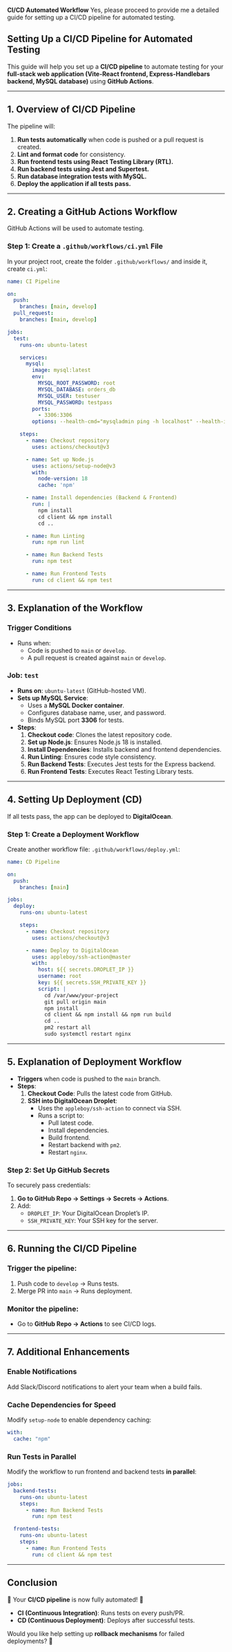 **CI/CD Automated Workflow**
Yes, please proceed to provide me a detailed guide for setting up a CI/CD pipeline for automated testing.

## **Setting Up a CI/CD Pipeline for Automated Testing**
This guide will help you set up a **CI/CD pipeline** to automate testing for your **full-stack web application (Vite-React frontend, Express-Handlebars backend, MySQL database)** using **GitHub Actions**.

---

## **1. Overview of CI/CD Pipeline**
The pipeline will:
1. **Run tests automatically** when code is pushed or a pull request is created.
2. **Lint and format code** for consistency.
3. **Run frontend tests using React Testing Library (RTL).**
4. **Run backend tests using Jest and Supertest.**
5. **Run database integration tests with MySQL.**
6. **Deploy the application if all tests pass.**

---

## **2. Creating a GitHub Actions Workflow**
GitHub Actions will be used to automate testing.

### **Step 1: Create a `.github/workflows/ci.yml` File**
In your project root, create the folder `.github/workflows/` and inside it, create `ci.yml`:

```yaml
name: CI Pipeline

on:
  push:
    branches: [main, develop]
  pull_request:
    branches: [main, develop]

jobs:
  test:
    runs-on: ubuntu-latest

    services:
      mysql:
        image: mysql:latest
        env:
          MYSQL_ROOT_PASSWORD: root
          MYSQL_DATABASE: orders_db
          MYSQL_USER: testuser
          MYSQL_PASSWORD: testpass
        ports:
          - 3306:3306
        options: --health-cmd="mysqladmin ping -h localhost" --health-interval=10s --health-timeout=5s --health-retries=5

    steps:
      - name: Checkout repository
        uses: actions/checkout@v3

      - name: Set up Node.js
        uses: actions/setup-node@v3
        with:
          node-version: 18
          cache: 'npm'

      - name: Install dependencies (Backend & Frontend)
        run: |
          npm install
          cd client && npm install
          cd ..

      - name: Run Linting
        run: npm run lint

      - name: Run Backend Tests
        run: npm test

      - name: Run Frontend Tests
        run: cd client && npm test
```

---

## **3. Explanation of the Workflow**
### **Trigger Conditions**
- Runs when:
  - Code is pushed to `main` or `develop`.
  - A pull request is created against `main` or `develop`.

### **Job: `test`**
- **Runs on**: `ubuntu-latest` (GitHub-hosted VM).
- **Sets up MySQL Service**:
  - Uses a **MySQL Docker container**.
  - Configures database name, user, and password.
  - Binds MySQL port **3306** for tests.
- **Steps**:
  1. **Checkout code**: Clones the latest repository code.
  2. **Set up Node.js**: Ensures Node.js 18 is installed.
  3. **Install Dependencies**: Installs backend and frontend dependencies.
  4. **Run Linting**: Ensures code style consistency.
  5. **Run Backend Tests**: Executes Jest tests for the Express backend.
  6. **Run Frontend Tests**: Executes React Testing Library tests.

---

## **4. Setting Up Deployment (CD)**
If all tests pass, the app can be deployed to **DigitalOcean**.

### **Step 1: Create a Deployment Workflow**
Create another workflow file: `.github/workflows/deploy.yml`:

```yaml
name: CD Pipeline

on:
  push:
    branches: [main]

jobs:
  deploy:
    runs-on: ubuntu-latest

    steps:
      - name: Checkout repository
        uses: actions/checkout@v3

      - name: Deploy to DigitalOcean
        uses: appleboy/ssh-action@master
        with:
          host: ${{ secrets.DROPLET_IP }}
          username: root
          key: ${{ secrets.SSH_PRIVATE_KEY }}
          script: |
            cd /var/www/your-project
            git pull origin main
            npm install
            cd client && npm install && npm run build
            cd ..
            pm2 restart all
            sudo systemctl restart nginx
```

---

## **5. Explanation of Deployment Workflow**
- **Triggers** when code is pushed to the `main` branch.
- **Steps**:
  1. **Checkout Code**: Pulls the latest code from GitHub.
  2. **SSH into DigitalOcean Droplet**:
     - Uses the `appleboy/ssh-action` to connect via SSH.
     - Runs a script to:
       - Pull latest code.
       - Install dependencies.
       - Build frontend.
       - Restart backend with `pm2`.
       - Restart `nginx`.

### **Step 2: Set Up GitHub Secrets**
To securely pass credentials:
1. **Go to GitHub Repo → Settings → Secrets → Actions**.
2. Add:
   - `DROPLET_IP`: Your DigitalOcean Droplet’s IP.
   - `SSH_PRIVATE_KEY`: Your SSH key for the server.

---

## **6. Running the CI/CD Pipeline**
### **Trigger the pipeline**:
1. Push code to `develop` → Runs tests.
2. Merge PR into `main` → Runs deployment.

### **Monitor the pipeline**:
- Go to **GitHub Repo → Actions** to see CI/CD logs.

---

## **7. Additional Enhancements**
### **Enable Notifications**
Add Slack/Discord notifications to alert your team when a build fails.

### **Cache Dependencies for Speed**
Modify `setup-node` to enable dependency caching:

```yaml
with:
  cache: "npm"
```

### **Run Tests in Parallel**
Modify the workflow to run frontend and backend tests **in parallel**:

```yaml
jobs:
  backend-tests:
    runs-on: ubuntu-latest
    steps:
      - name: Run Backend Tests
        run: npm test

  frontend-tests:
    runs-on: ubuntu-latest
    steps:
      - name: Run Frontend Tests
        run: cd client && npm test
```

---

## **Conclusion**
🎉 Your **CI/CD pipeline** is now fully automated! 🚀
- **CI (Continuous Integration)**: Runs tests on every push/PR.
- **CD (Continuous Deployment)**: Deploys after successful tests.

Would you like help setting up **rollback mechanisms** for failed deployments? 🔄